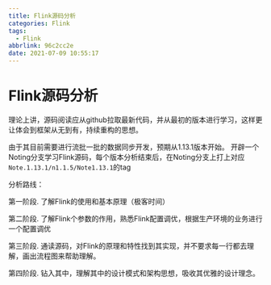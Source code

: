 ```yaml
---
title: Flink源码分析
categories: Flink
tags:
  - Flink
abbrlink: 96c2cc2e
date: 2021-07-09 10:55:17
---
```



#  Flink源码分析

 理论上讲，源码阅读应从github拉取最新代码，并从最初的版本进行学习，这样更让体会到框架从无到有，持续重构的思想。

由于其目前需要进行流批一批的数据同步开发，预期从1.13.1版本开始。 开辟一个Noting分支学习Flink源码，每个版本分析结束后，在Noting分支上打上对应`Note.1.13.1/n1.1.5/Note1.13.1`的tag

分析路线：

第一阶段. 了解Flink的使用和基本原理（极客时间）

第二阶段. 了解Flink个参数的作用，熟悉Flink配置调优，根据生产环境的业务进行一个配置调优

第三阶段. 通读源码，对Flink的原理和特性找到其实现，并不要求每一行都去理解，画出流程图来帮助理解。

第四阶段. 钻入其中，理解其中的设计模式和架构思想，吸收其优雅的设计理念。



